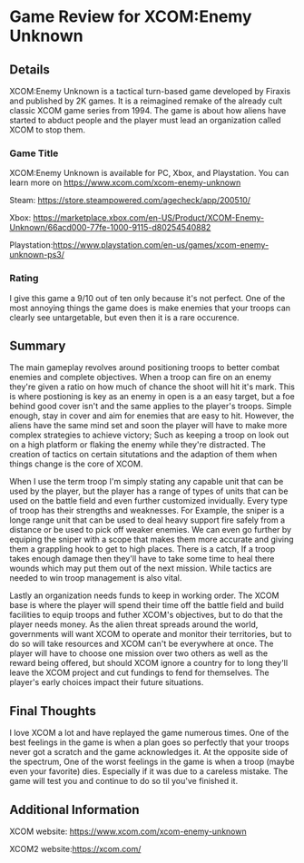 # Game Review for XCOM:Enemy Unknown

## Details

XCOM:Enemy Unknown is a tactical turn-based game developed by Firaxis and published by 2K games. It is a reimagined remake of the already
cult classic XCOM game series from 1994. The game is about how aliens have started to abduct people and the player must lead an organization
called XCOM to stop them.

### Game Title

XCOM:Enemy Unknown is available for PC, Xbox, and Playstation. You can learn more on https://www.xcom.com/xcom-enemy-unknown

Steam: https://store.steampowered.com/agecheck/app/200510/

Xbox: https://marketplace.xbox.com/en-US/Product/XCOM-Enemy-Unknown/66acd000-77fe-1000-9115-d80254540882

Playstation:https://www.playstation.com/en-us/games/xcom-enemy-unknown-ps3/

### Rating

I give this game a 9/10 out of ten only because it's not perfect. One of the most annoying things the game does is make enemies that your 
troops can clearly see untargetable, but even then it is a rare occurence.

## Summary

The main gameplay revolves around positioning troops to better combat enemies and complete objectives. When a troop can fire on an enemy
they're given a ratio on how much of chance the shoot will hit it's mark. This is where postioning is key as an enemy in open is a an easy
target, but a foe behind good cover isn't and the same applies to the player's troops. Simple enough, stay in cover and aim for enemies 
that are easy to hit. However, the aliens have the same mind set and soon the player will have to make more complex strategies to achieve
victory; Such as keeping a troop on look out on a high platform or flaking the enemy while they're distracted. The creation of tactics on
certain situtations and the adaption of them when things change is the core of XCOM.

When I use the term troop I'm simply stating any capable unit that can be used by the player, but the player has a range of types of units
that can be used on the battle field and even further customized invidually. Every type of troop has their strengths and weaknesses. For
Example, the sniper is a longe range unit that can be used to deal heavy support fire safely from a distance or be used to pick off weaker 
enemies. We can even go further by equiping the sniper with a scope that makes them more accurate and giving them a grappling hook to get
to high places. There is a catch, If a troop takes enough damage then they'll have to take some time to heal there wounds which may put them 
out of the next mission. While tactics are needed to win troop management is also vital.

Lastly an organization needs funds to keep in working order. The XCOM base is where the player will spend their time off the battle field
and build facilities to equip troops and futher XCOM's objectives, but to do that the player needs money. As the alien threat spreads around
the world, governments will want XCOM to operate and monitor their territories, but to do so will take resources and XCOM can't be everywhere
at once. The player will have to choose one mission over two others as well as the reward being offered, but should XCOM ignore a country
for to long they'll leave the XCOM project and cut fundings to fend for themselves. The player's early choices impact their future situations.

## Final Thoughts

I love XCOM a lot and have replayed the game numerous times. One of the best feelings in the game is when a plan goes so perfectly that 
your troops never got a scratch and the game acknowledges it. At the opposite side of the spectrum, One of the worst feelings in the game
is when a troop (maybe even your favorite) dies. Especially if it was due to a careless mistake. The game will test you and continue to do
so til you've finished it.

## Additional Information

XCOM website: https://www.xcom.com/xcom-enemy-unknown

XCOM2 website:https://xcom.com/
